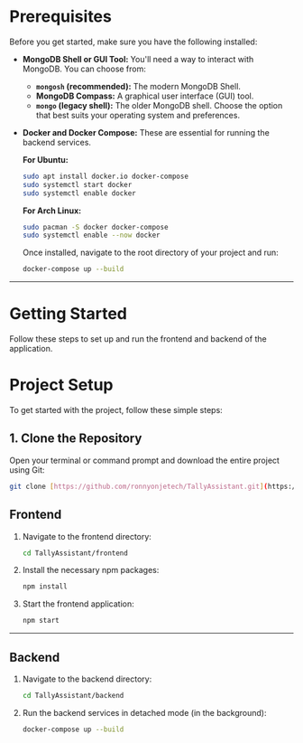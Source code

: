 # Prerequisites

Before you get started, make sure you have the following installed:

* **MongoDB Shell or GUI Tool:** You'll need a way to interact with MongoDB. You can choose from:
    * **`mongosh` (recommended):** The modern MongoDB Shell.
    * **MongoDB Compass:** A graphical user interface (GUI) tool.
    * **`mongo` (legacy shell):** The older MongoDB shell.
    Choose the option that best suits your operating system and preferences.

* **Docker and Docker Compose:** These are essential for running the backend services.

    **For Ubuntu:**
    ```bash
    sudo apt install docker.io docker-compose
    sudo systemctl start docker
    sudo systemctl enable docker
    ```

    **For Arch Linux:**
    ```bash
    sudo pacman -S docker docker-compose
    sudo systemctl enable --now docker
    ```

    Once installed, navigate to the root directory of your project and run:
    ```bash
    docker-compose up --build
    ```

---

# Getting Started

Follow these steps to set up and run the frontend and backend of the application.

# Project Setup

To get started with the project, follow these simple steps:

## 1. Clone the Repository

Open your terminal or command prompt and download the entire project using Git:

```bash
git clone [https://github.com/ronnyonjetech/TallyAssistant.git](https://github.com/ronnyonjetech/TallyAssistant.git)
```
## Frontend

1.  Navigate to the frontend directory:
    ```bash
    cd TallyAssistant/frontend
    ```
2.  Install the necessary npm packages:
    ```bash
    npm install
    ```
3.  Start the frontend application:
    ```bash
    npm start
    ```

---

## Backend

1.  Navigate to the backend directory:
    ```bash
    cd TallyAssistant/backend
    ```
2.  Run the backend services in detached mode (in the background):
    ```bash
    docker-compose up --build
    ```
